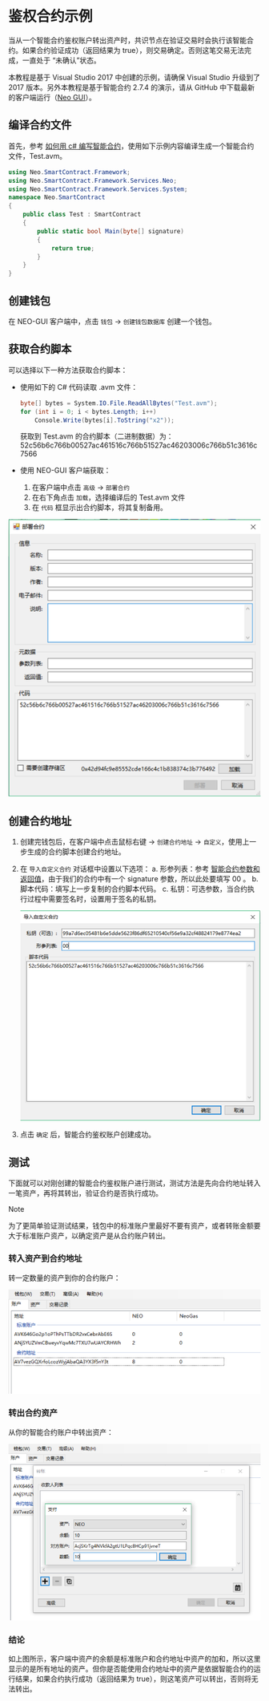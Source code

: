 # 鉴权合约示例

当从一个智能合约鉴权账户转出资产时，共识节点在验证交易时会执行该智能合约。如果合约验证成功（返回结果为 true），则交易确定。否则这笔交易无法完成，一直处于 “未确认”状态。

本教程是基于 Visual Studio 2017 中创建的示例，请确保 Visual Studio 升级到了 2017 版本。另外本教程是基于智能合约 2.7.4 的演示，请从 GitHub 中下载最新的客户端运行（[Neo GUI](https://github.com/neo-project/neo-gui/releases)）。

## 编译合约文件

首先，参考 [如何用 c# 编写智能合约](../getting-started-csharp.md)，使用如下示例内容编译生成一个智能合约文件，Test.avm。

```c#
using Neo.SmartContract.Framework;
using Neo.SmartContract.Framework.Services.Neo;
using Neo.SmartContract.Framework.Services.System;
namespace Neo.SmartContract
{
    public class Test : SmartContract
    {
        public static bool Main(byte[] signature)
        {
            return true;
        }
    }
}
```

## 创建钱包

在 NEO-GUI 客户端中，点击 `钱包` -> `创建钱包数据库` 创建一个钱包。

## 获取合约脚本

可以选择以下一种方法获取合约脚本：

- 使用如下的 C# 代码读取 .avm 文件：

  ```c#
  byte[] bytes = System.IO.File.ReadAllBytes("Test.avm");
  for (int i = 0; i < bytes.Length; i++)
      Console.Write(bytes[i].ToString("x2"));
  ```

  获取到 Test.avm 的合约脚本（二进制数据）为：    
  52c56b6c766b00527ac461516c766b51527ac46203006c766b51c3616c7566


- 使用 NEO-GUI 客户端获取：
  1. 在客户端中点击 ` 高级 ` -> ` 部署合约 `
  2. 在右下角点击 ` 加载 `，选择编译后的 Test.avm 文件
  3. 在 ` 代码 ` 框显示出合约脚本，将其复制备用。

![获得合约脚本](assets/verify_5.png)

## 创建合约地址

1. 创建完钱包后，在客户端中点击鼠标右键 -> `创建合约地址` -> `自定义`，使用上一步生成的合约脚本创建合约地址。


2. 在 `导入自定义合约` 对话框中设置以下选项：
   a. 形参列表：参考 [智能合约参数和返回值](Parameter.md)，由于我们的合约中有一个 signature 参数，所以此处要填写 00 。
   b. 脚本代码：填写上一步复制的合约脚本代码。
   c. 私钥：可选参数，当合约执行过程中需要签名时，设置用于签名的私钥。

   ![创建合约地址](assets/verify_7.png)

3. 点击 ` 确定 ` 后，智能合约鉴权账户创建成功。


## 测试

下面就可以对刚创建的智能合约鉴权账户进行测试，测试方法是先向合约地址转入一笔资产，再将其转出，验证合约是否执行成功。

> [!Note]
> 为了更简单验证测试结果，钱包中的标准账户里最好不要有资产，或者转账金额要大于标准账户资产，以确定资产是从合约账户转出。

### 转入资产到合约地址

转一定数量的资产到你的合约账户：

![转账到合约地址](assets/verify_6.png)

### 转出合约资产

从你的智能合约账户中转出资产：

![转出合约金额](assets/verify_8.png)



### 结论

如上图所示，客户端中资产的余额是标准账户和合约地址中资产的加和，所以这里显示的是所有地址的资产。但你是否能使用合约地址中的资产是依据智能合约的运行结果，如果合约执行成功（返回结果为 true），则这笔资产可以转出，否则将无法转出。